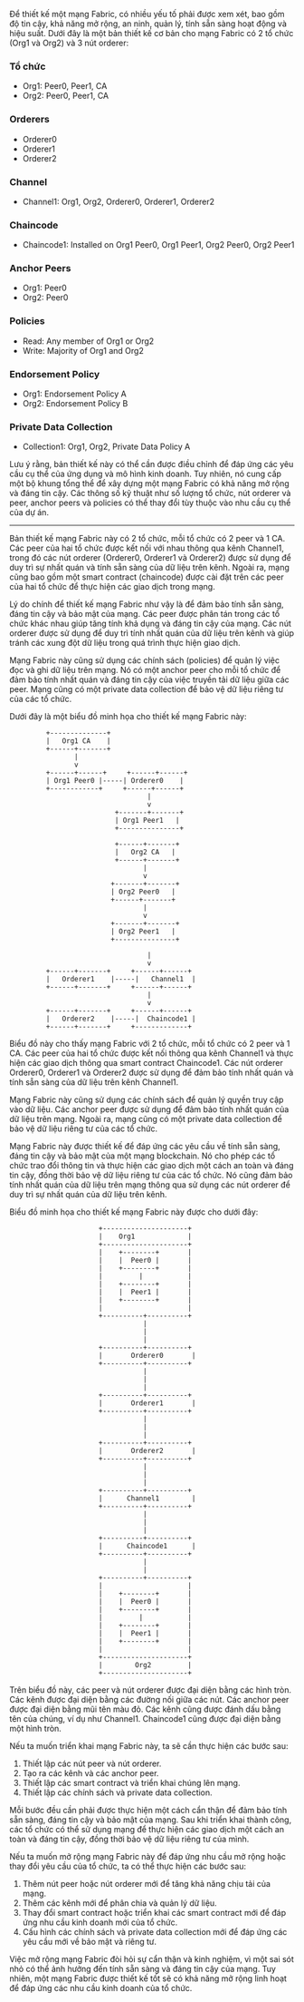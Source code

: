 Để thiết kế một mạng Fabric, có nhiều yếu tố phải được xem xét, bao gồm độ tin cậy, khả năng mở rộng, an ninh, quản lý, tính sẵn sàng hoạt động và hiệu suất. Dưới đây là một bản thiết kế cơ bản cho mạng Fabric có 2 tổ chức (Org1 và Org2) và 3 nút orderer:

### Tổ chức

*   Org1: Peer0, Peer1, CA
*   Org2: Peer0, Peer1, CA

### Orderers

*   Orderer0
*   Orderer1
*   Orderer2

### Channel

*   Channel1: Org1, Org2, Orderer0, Orderer1, Orderer2

### Chaincode

*   Chaincode1: Installed on Org1 Peer0, Org1 Peer1, Org2 Peer0, Org2 Peer1

### Anchor Peers

*   Org1: Peer0
*   Org2: Peer0

### Policies

*   Read: Any member of Org1 or Org2
*   Write: Majority of Org1 and Org2

### Endorsement Policy

*   Org1: Endorsement Policy A
*   Org2: Endorsement Policy B

### Private Data Collection

*   Collection1: Org1, Org2, Private Data Policy A

Lưu ý rằng, bản thiết kế này có thể cần được điều chỉnh để đáp ứng các yêu cầu cụ thể của ứng dụng và mô hình kinh doanh. Tuy nhiên, nó cung cấp một bộ khung tổng thể để xây dựng một mạng Fabric có khả năng mở rộng và đáng tin cậy. Các thông số kỹ thuật như số lượng tổ chức, nút orderer và peer, anchor peers và policies có thể thay đổi tùy thuộc vào nhu cầu cụ thể của dự án.

---

Bản thiết kế mạng Fabric này có 2 tổ chức, mỗi tổ chức có 2 peer và 1 CA. Các peer của hai tổ chức được kết nối với nhau thông qua kênh Channel1, trong đó các nút orderer (Orderer0, Orderer1 và Orderer2) được sử dụng để duy trì sự nhất quán và tính sẵn sàng của dữ liệu trên kênh. Ngoài ra, mạng cũng bao gồm một smart contract (chaincode) được cài đặt trên các peer của hai tổ chức để thực hiện các giao dịch trong mạng.

Lý do chính để thiết kế mạng Fabric như vậy là để đảm bảo tính sẵn sàng, đáng tin cậy và bảo mật của mạng. Các peer được phân tán trong các tổ chức khác nhau giúp tăng tính khả dụng và đáng tin cậy của mạng. Các nút orderer được sử dụng để duy trì tính nhất quán của dữ liệu trên kênh và giúp tránh các xung đột dữ liệu trong quá trình thực hiện giao dịch.

Mạng Fabric này cũng sử dụng các chính sách (policies) để quản lý việc đọc và ghi dữ liệu trên mạng. Nó có một anchor peer cho mỗi tổ chức để đảm bảo tính nhất quán và đáng tin cậy của việc truyền tải dữ liệu giữa các peer. Mạng cũng có một private data collection để bảo vệ dữ liệu riêng tư của các tổ chức.

Dưới đây là một biểu đồ minh họa cho thiết kế mạng Fabric này:

```
         +--------------+
         |   Org1 CA    |
         +------+-------+
                |
                v
         +------+------+     +------+------+
         | Org1 Peer0 |-----| Orderer0    |
         +------------+     +------+------+
                                  |
                                  v
                          +-------+-------+
                          | Org1 Peer1   |
                          +---------------+

                          +------+-------+
                          |   Org2 CA   |
                          +------+-------+
                                 |
                                 v
                         +-------+-------+
                         | Org2 Peer0   |
                         +------+-------+
                                 |
                                 v
                         +-------+-------+
                         | Org2 Peer1   |
                         +---------------+

                                  |
                                  v
         +------+-------+     +------+------+
         |   Orderer1    |-----|   Channel1  |
         +------+-------+     +------+------+
                                  |
                                  v
         +------+-------+     +------+------+
         |   Orderer2    |-----|  Chaincode1 |
         +------+-------+     +-------------+

```

Biểu đồ này cho thấy mạng Fabric với 2 tổ chức, mỗi tổ chức có 2 peer và 1 CA. Các peer của hai tổ chức được kết nối thông qua kênh Channel1 và thực hiện các giao dịch thông qua smart contract Chaincode1. Các nút orderer Orderer0, Orderer1 và Orderer2 được sử dụng để đảm bảo tính nhất quán và tính sẵn sàng của dữ liệu trên kênh Channel1.

Mạng Fabric này cũng sử dụng các chính sách để quản lý quyền truy cập vào dữ liệu. Các anchor peer được sử dụng để đảm bảo tính nhất quán của dữ liệu trên mạng. Ngoài ra, mạng cũng có một private data collection để bảo vệ dữ liệu riêng tư của các tổ chức.

Mạng Fabric này được thiết kế để đáp ứng các yêu cầu về tính sẵn sàng, đáng tin cậy và bảo mật của một mạng blockchain. Nó cho phép các tổ chức trao đổi thông tin và thực hiện các giao dịch một cách an toàn và đáng tin cậy, đồng thời bảo vệ dữ liệu riêng tư của các tổ chức. Nó cũng đảm bảo tính nhất quán của dữ liệu trên mạng thông qua sử dụng các nút orderer để duy trì sự nhất quán của dữ liệu trên kênh.

Biểu đồ minh họa cho thiết kế mạng Fabric này được cho dưới đây:

```
                      +---------------------+
                      |    Org1             |
                      +---------------------+
                      |    +--------+       |
                      |    |  Peer0 |       |
                      |    +--------+       |
                      |         |           |
                      |    +--------+       |
                      |    |  Peer1 |       |
                      |    +--------+       |
                      |                     |
                      +----------+----------+
                                 |
                                 |
                                 |
                      +----------+----------+
                      |       Orderer0       |
                      +----------+----------+
                                 |
                                 |
                                 |
                      +----------+----------+
                      |       Orderer1       |
                      +----------+----------+
                                 |
                                 |
                                 |
                      +----------+----------+
                      |       Orderer2       |
                      +----------+----------+
                                 |
                                 |
                                 |
                      +----------+----------+
                      |      Channel1        |
                      +----------+----------+
                                 |
                                 |
                                 |
                      +----------+----------+
                      |      Chaincode1      |
                      +----------+----------+
                                 |
                                 |
                      +----------+----------+
                      |                     |
                      |    +--------+       |
                      |    |  Peer0 |       |
                      |    +--------+       |
                      |         |           |
                      |    +--------+       |
                      |    |  Peer1 |       |
                      |    +--------+       |
                      |                     |
                      +---------------------+
                      |        Org2         |
                      +---------------------+
```

Trên biểu đồ này, các peer và nút orderer được đại diện bằng các hình tròn. Các kênh được đại diện bằng các đường nối giữa các nút. Các anchor peer được đại diện bằng mũi tên màu đỏ. Các kênh cũng được đánh dấu bằng tên của chúng, ví dụ như Channel1. Chaincode1 cũng được đại diện bằng một hình tròn.

Nếu ta muốn triển khai mạng Fabric này, ta sẽ cần thực hiện các bước sau:

1.  Thiết lập các nút peer và nút orderer.
2.  Tạo ra các kênh và các anchor peer.
3.  Thiết lập các smart contract và triển khai chúng lên mạng.
4.  Thiết lập các chính sách và private data collection.

Mỗi bước đều cần phải được thực hiện một cách cẩn thận để đảm bảo tính sẵn sàng, đáng tin cậy và bảo mật của mạng. Sau khi triển khai thành công, các tổ chức có thể sử dụng mạng để thực hiện các giao dịch một cách an toàn và đáng tin cậy, đồng thời bảo vệ dữ liệu riêng tư của mình.

Nếu ta muốn mở rộng mạng Fabric này để đáp ứng nhu cầu mở rộng hoặc thay đổi yêu cầu của tổ chức, ta có thể thực hiện các bước sau:

1.  Thêm nút peer hoặc nút orderer mới để tăng khả năng chịu tải của mạng.
2.  Thêm các kênh mới để phân chia và quản lý dữ liệu.
3.  Thay đổi smart contract hoặc triển khai các smart contract mới để đáp ứng nhu cầu kinh doanh mới của tổ chức.
4.  Cấu hình các chính sách và private data collection mới để đáp ứng các yêu cầu mới về bảo mật và riêng tư.

Việc mở rộng mạng Fabric đòi hỏi sự cẩn thận và kinh nghiệm, vì một sai sót nhỏ có thể ảnh hưởng đến tính sẵn sàng và đáng tin cậy của mạng. Tuy nhiên, một mạng Fabric được thiết kế tốt sẽ có khả năng mở rộng linh hoạt để đáp ứng các nhu cầu kinh doanh của tổ chức.
